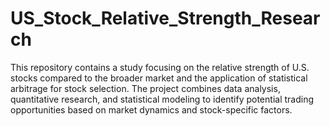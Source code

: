 # US_Stock_Relative_Strength_Research

This repository contains a study focusing on the relative strength of U.S. stocks compared to the broader market and the application of statistical arbitrage for stock selection. The project combines data analysis, quantitative research, and statistical modeling to identify potential trading opportunities based on market dynamics and stock-specific factors.
